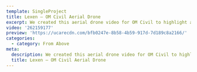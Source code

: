 ```yaml
---
template: SingleProject
title: Lexen – OM Civil Aerial Drone
excerpt: We created this aerial drone video for OM Civil to highlight and showcase their sites using our DJI Inspire 2 drone.
video: '262159177'
preview: 'https://ucarecdn.com/bfb0247e-8b58-4b59-917d-7d189c8a2166/'
categories:
  - category: From Above
meta:
  description: We created this aerial drone video for OM Civil to highlight and showcase their sites using our DJI Inspire 2 drone.
  title: Lexen – OM Civil Aerial Drone
---
```

